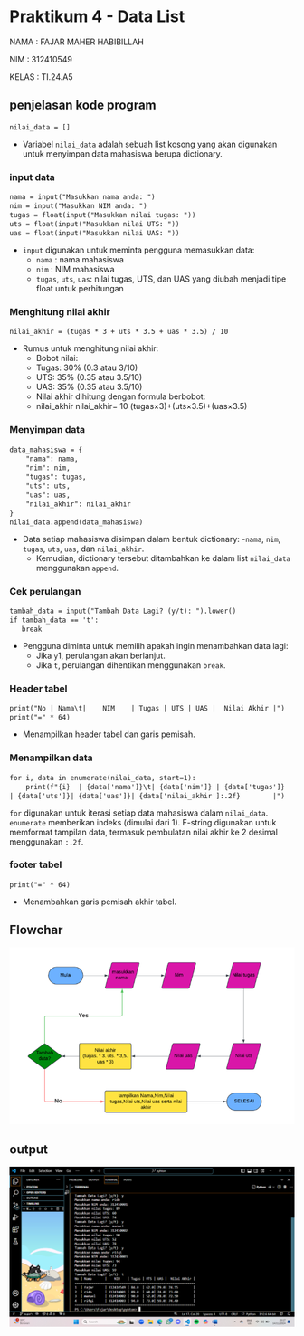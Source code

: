 # Praktikum 4 - Data List

NAMA : FAJAR MAHER HABIBILLAH

NIM : 312410549

KELAS : TI.24.A5

## penjelasan kode program

```
nilai_data = []
```
- Variabel `nilai_data` adalah sebuah list kosong yang akan digunakan untuk menyimpan data mahasiswa berupa dictionary.

### input data
```
nama = input("Masukkan nama anda: ")
nim = input("Masukkan NIM anda: ")
tugas = float(input("Masukkan nilai tugas: "))
uts = float(input("Masukkan nilai UTS: "))
uas = float(input("Masukkan nilai UAS: "))
```

- `input` digunakan untuk meminta pengguna memasukkan data:
  - `nama` : nama mahasiswa
  - `nim`  : NIM mahasiswa
  -  `tugas`, `uts`, `uas`: nilai tugas, UTS, dan UAS yang diubah menjadi tipe float untuk perhitungan

### Menghitung nilai akhir 

```
nilai_akhir = (tugas * 3 + uts * 3.5 + uas * 3.5) / 10
```

- Rumus untuk menghitung nilai akhir:
    - Bobot nilai:
    - Tugas: 30% (0.3 atau 3/10)
    - UTS: 35% (0.35 atau 3.5/10)
    - UAS: 35% (0.35 atau 3.5/10)
    - Nilai akhir dihitung dengan formula berbobot:
    - nilai_akhir
    nilai_akhir= 
    10
    (tugas×3)+(uts×3.5)+(uas×3.5)

### Menyimpan data
```
data_mahasiswa = {
    "nama": nama,
    "nim": nim,
    "tugas": tugas,
    "uts": uts,
    "uas": uas,
    "nilai_akhir": nilai_akhir
}
nilai_data.append(data_mahasiswa)
```

- Data setiap mahasiswa disimpan dalam bentuk dictionary:
  -`nama`, `nim`, `tugas`, `uts`, `uas`, dan `nilai_akhir`.
  - Kemudian, dictionary tersebut ditambahkan ke dalam list `nilai_data` menggunakan `append`.

 ### Cek perulangan

 ```
tambah_data = input("Tambah Data Lagi? (y/t): ").lower()
if tambah_data == 't':
    break
```
- Pengguna diminta untuk memilih apakah ingin menambahkan data lagi:
    - Jika `y`1, perulangan akan berlanjut.
    - Jika `t`, perulangan dihentikan menggunakan `break`.

### Header tabel
```
print("No | Nama\t|    NIM    | Tugas | UTS | UAS |  Nilai Akhir |")
print("=" * 64)
```
- Menampilkan header tabel dan garis pemisah.

### Menampilkan data 

```
for i, data in enumerate(nilai_data, start=1):
    print(f"{i}  | {data['nama']}\t| {data['nim']} | {data['tugas']}  | {data['uts']}| {data['uas']}| {data['nilai_akhir']:.2f}        |")
```
`for` digunakan untuk iterasi setiap data mahasiswa dalam `nilai_data`.
`enumerate` memberikan indeks (dimulai dari 1).
F-string digunakan untuk memformat tampilan data, termasuk pembulatan nilai akhir ke 2 desimal menggunakan `:.2f`.

###  footer tabel
```
print("=" * 64)
```
- Menambahkan garis pemisah akhir tabel.

## Flowchar

![foto](https://github.com/FajarMhr24/flochart/blob/eef2ad011054e6f13cdd35e917e4349b67155329/Screenshot%202024-11-14%20200537.png)

## output

![foto](https://github.com/FajarMhr24/foto/blob/3c903c3a53a4ee32a84e622baeeaaac329d12e50/Screenshot%202024-11-14%20201753.png)

​
 

